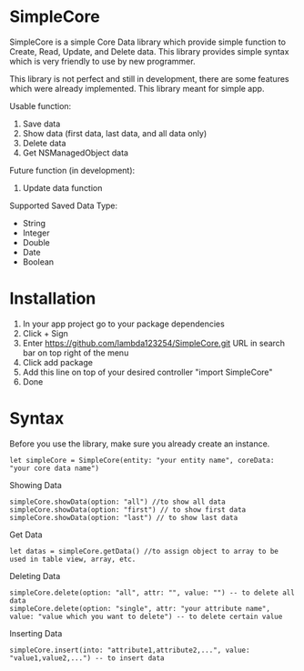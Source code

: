 # SimpleCore

SimpleCore is a simple Core Data library which provide simple function to Create, Read, Update, and Delete data. This library provides simple syntax which is very friendly to use by new programmer.

This library is not perfect and still in development, there are some features which were already implemented. This library meant for simple app.

Usable function:
1. Save data
2. Show data (first data, last data, and all data only)
3. Delete data
4. Get NSManagedObject data

Future function (in development):
1. Update data function

Supported Saved Data Type:
- String
- Integer
- Double
- Date
- Boolean

# Installation
1. In your app project go to your package dependencies
2. Click + Sign
3. Enter https://github.com/lambda123254/SimpleCore.git URL in search bar on top right of the menu
4. Click add package
5. Add this line on top of your desired controller "import SimpleCore"
6. Done

# Syntax
Before you use the library, make sure you already create an instance.
```
let simpleCore = SimpleCore(entity: "your entity name", coreData: "your core data name")
```


Showing Data
```
simpleCore.showData(option: "all") //to show all data
simpleCore.showData(option: "first") // to show first data
simpleCore.showData(option: "last") // to show last data

```
Get Data
```
let datas = simpleCore.getData() //to assign object to array to be used in table view, array, etc.
```

Deleting Data
```
simpleCore.delete(option: "all", attr: "", value: "") -- to delete all data
simpleCore.delete(option: "single", attr: "your attribute name", value: "value which you want to delete") -- to delete certain value

```
Inserting Data
```
simpleCore.insert(into: "attribute1,attribute2,...", value: "value1,value2,...") -- to insert data

```


